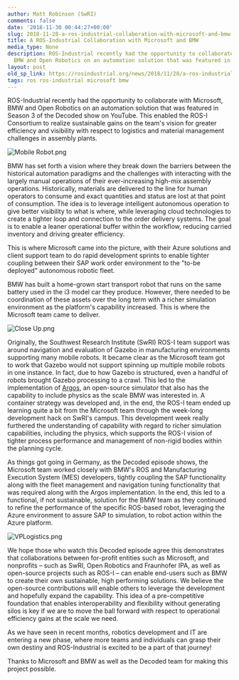```yaml
---
author: Matt Robinson (SwRI)
comments: false
date: '2018-11-30 00:44:27+00:00'
slug: 2018-11-28-a-ros-industrial-collaboration-with-microsoft-and-bmw
title: A ROS-Industrial Collaboration with Microsoft and BMW
media_type: None
description: ROS-Industrial recently had the opportunity to collaborate with Microsoft,
  BMW and Open Robotics on an automation solution that was featured in ...
layout: post
old_sp_link: https://rosindustrial.org/news/2018/11/28/a-ros-industrial-collaboration-with-microsoft-and-bmw
tags: ros ros-industrial microsoft bmw
---
```


ROS-Industrial recently had the opportunity to collaborate with Microsoft, BMW and Open Robotics on an automation solution that was featured in Season 3 of the Decoded show on YouTube. This enabled the ROS-I Consortium to realize sustainable gains on the team's vision for greater efficiency and visibility with respect to logistics and material management challenges in assembly plants.

![Mobile Robot.png](https://images.squarespace-cdn.com/content/v1/51df34b1e4b08840dcfd2841/1543443950958-9CF79TO345RZIBXUTJVM/Mobile+Robot.png)

BMW has set forth a vision where they break down the barriers between the historical automation paradigms and the challenges with interacting with the largely manual operations of their ever-increasing high-mix assembly operations. Historically, materials are delivered to the line for human operators to consume and exact quantities and status are lost at that point of consumption. The idea is to leverage intelligent autonomous operation to give better visibility to what is where, while leveraging cloud technologies to create a tighter loop and connection to the order delivery systems. The goal is to enable a leaner operational buffer within the workflow, reducing carried inventory and driving greater efficiency. 

This is where Microsoft came into the picture, with their Azure solutions and
client support team to do rapid development sprints to enable tighter coupling
between their SAP work order environment to the "to-be deployed" autonomous
robotic fleet.

BMW has built a home-grown start transport robot that runs on the same battery
used in the i3 model car they produce. However, there needed to be coordination
of these assets over the long term with a richer simulation environment as the
platform's capability increased. This is where the Microsoft team came to
deliver.

![Close Up.png](https://images.squarespace-cdn.com/content/v1/51df34b1e4b08840dcfd2841/1543444037371-0WQE63MNLZ6SL8M7N8PO/Close+Up.png)

Originally, the Southwest Research Institute (SwRI) ROS-I team support was
around navigation and evaluation of Gazebo in manufacturing environments
supporting many mobile robots. It became clear as the Microsoft team got to work
that Gazebo would not support spinning up multiple mobile robots in one
instance. In fact, due to how Gazebo is structured, even a handful of robots
brought Gazebo processing to a crawl. This led to the implementation of
[Argos](https://www.argos-sim.info/), an open-source simulator that also has the
capability to include physics as the scale BMW was interested in. A container
strategy was developed and, in the end, the ROS-I team ended up learning quite a
bit from the Microsoft team through the week-long development hack on SwRI's
campus. This development week really furthered the understanding of capability
with regard to richer simulation capabilities, including the physics, which
supports the ROS-I vision of tighter process performance and management of
non-rigid bodies within the planning cycle.

As things got going in Germany, as the Decoded episode shows, the Microsoft team
worked closely with BMW's ROS and Manufacturing Execution System (MES)
developers, tightly coupling the SAP functionality along with the fleet
management and navigation tuning functionality that was required along with the
Argos implementation. In the end, this led to a functional, if not sustainable,
solution for the BMW team as they continued to refine the performance of the
specific ROS-based robot, leveraging the Azure environment to assure SAP to
simulation, to robot action within the Azure platform.

![VPLogistics.png](https://images.squarespace-cdn.com/content/v1/51df34b1e4b08840dcfd2841/1543444088529-WGEF7DY7BNH9U8WX4IFQ/VPLogistics.png)

We hope those who watch this Decoded episode agree this demonstrates that
collaborations between for-profit entities such as Microsoft, and nonprofits –
such as SwRI, Open Robotics and Fraunhofer IPA, as well as open-source projects
such as ROS-I – can enable end-users such as BMW to create their own
sustainable, high performing solutions. We believe the open-source contributions
will enable others to leverage the development and hopefully expand the
capability. This idea of a pre-competitive foundation that enables
interoperability and flexibility without generating silos is key if we are to
move the ball forward with respect to operational efficiency gains at the scale
we need.

As we have seen in recent months, robotics development and IT are entering a new
phase, where more teams and individuals can grasp their own destiny and
ROS-Industrial is excited to be a part of that journey!

Thanks to Microsoft and BMW as well as the Decoded team for making this project
possible.


